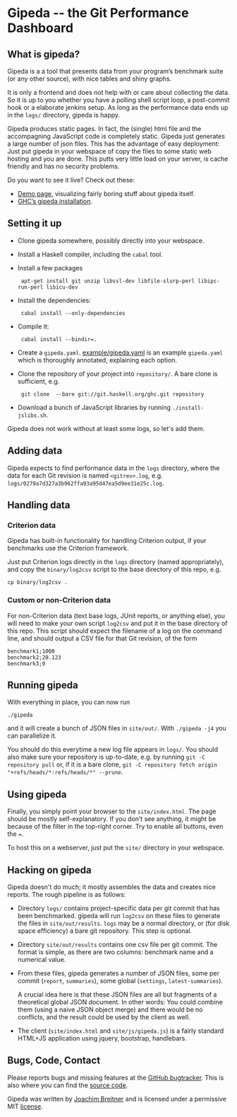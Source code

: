 Gipeda -- the Git Performance Dashboard
=======================================

What is gipeda?
---------------

Gipeda is a a tool that presents data from your program’s benchmark suite (or
any other source), with nice tables and shiny graphs.


It is only a frontend and does not help with or care about collecting the data.
So it is up to you whether you have a polling shell script loop, a post-commit
hook or a elaborate jenkins setup. As long as the performance data ends up in
the `logs/` directory, gipeda is happy.

Gipeda produces static pages. In fact, the (single) html file and the
accompagning JavaScript code is completely static. Gipeda just generates a
large number of json files. This has the advantage of easy deployment: Just put
gipeda in your webspace of copy the files to some static web hosting and you
are done. This putts very little load on your server, is cache friendly and has
no security problems.

Do you want to see it live? Check out these:

 * [Demo page], visualizing fairly boring stuff about gipeda itself.
 * [GHC’s gipeda installation].

[Demo page]: http://perf.haskell.org/gipeda
[GHC’s gipeda installation]: https://perf.haskell.org/ghc

Setting it up
-------------

 * Clone gipeda somewhere, possibly directly into your webspace.
 * Install a Haskell compiler, including the `cabal` tool.
 * Install a few packages

        apt-get install git unzip libssl-dev libfile-slurp-perl libipc-run-perl libicu-dev

 * Install the dependencies:

        cabal install --only-dependencies

 * Compile it:

        cabal install --bindir=.

 * Create a `gipeda.yaml`. [example/gipeda.yaml](example/gipeda.yaml) is an example
   `gipeda.yaml` which is thoroughly annotated, explaining each option.
 * Clone the repository of your project into `repository/`. A bare clone is
   sufficient, e.g.

        git clone  --bare git://git.haskell.org/ghc.git repository

 * Download a bunch of JavaScript libraries by running `./install-jslibs.sh`.	

Gipeda does not work without at least some logs, so let's add them.

Adding data
-----------

Gipeda expects to find performance data in the `logs` directory, where the
data for each Git revision is named `<gitrev>.log`, e.g.
`logs/0279a7d327a3b962ffa93a95d47ea5d9ee31e25c.log`.

Handling data
-------------

### Criterion data

Gipeda has built-in functionality for handling Criterion output, if your
benchmarks use the Criterion framework.

Just put Criterion logs directly in the `logs` directory (named appropriately),
and copy the `binary/log2csv` script to the base directory of this repo, e.g.

    cp binary/log2csv .

### Custom or non-Criterion data

For non-Criterion data (text base logs, JUnit reports, or anything else), you
will need to make your own script `log2csv` and put it in the base directory of
this repo. This script should expect the filename of a log on the command line,
and should output a CSV file for that Git revision, of the form

    benchmark1;1000
    benchmark2;20.123
    benchmark3;0

Running gipeda
--------------

With everything in place, you can now run

    ./gipeda

and it will create a bunch of JSON files in `site/out/`.  With `./gipeda -j4`
you can parallelize it.

You should do this everytime a new log file appears in `logs/`. You should also
make sure your repository is up-to-date, e.g. by running `git -C repository
pull` or, if it is a bare clone, `git -C repository fetch origin
"+refs/heads/*:refs/heads/*" --prune`.

Using gipeda
-------------

Finally, you simply point your browser to the `site/index.html`. The page
should be mostly self-explanatory. If you don’t see anything, it might be
because of the filter in the top-right corner. Try to enable all buttons, even
the `=`.

To host this on a webserver, just put the `site/` directory in your webspace.

Hacking on gipeda
-----------------

Gipeda doesn't do much; it mostly assembles the data and creates nice reports.
The rough pipeline is as follows:

 * Directory `logs/` contains project-specific data per git commit that has
   been benchmarked. gipeda will run `log2csv` on these files to generate the
   files in `site/out/results`. `logs` may be a normal directory, or (for disk
   space efficiency) a bare git repository. This step is optional.
 * Directory `site/out/results` contains one csv file per git commit. The
   format is simple, as there are two columns: benchmark name and a numerical
   value.
 * From these files, gipeda generates a number of JSON files, some per commit
   (`report`, `summaries`), some global (`settings`, `latest-summaries`).

   A crucial idea here is that these JSON files are all but fragments of a
   theoretical global JSON document. In other words: You could combine them
   (using a naive JSON object merge) and there would be no conflicts, and the
   result could be used by the client as well.
 * The client (`site/index.html` and `site/js/gipeda.js`) is a fairly standard
   HTML+JS application using jquery, bootstrap, handlebars.

Bugs, Code, Contact
-------------------

Please reports bugs and missing features at the [GitHub bugtracker]. This is
also where you can find the [source code].

Gipeda was written by [Joachim Breitner] and is licensed under a permissive MIT
[license].

[GitHub bugtracker]: https://github.com/nomeata/gipeda/issues
[source code]: https://github.com/nomeata/gipeda
[Joachim Breitner]: http://www.joachim-breitner.de/
[license]: https://github.com/nomeata/gipeda/blob/LICENSE
